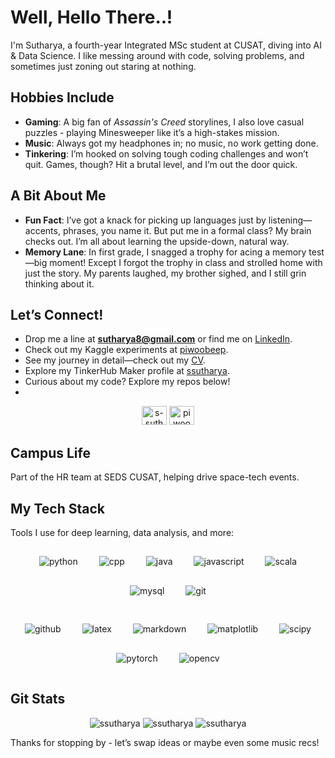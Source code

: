 # Well, Hello There..!

I'm Sutharya, a fourth-year Integrated MSc student at CUSAT, diving into AI & Data Science. I like messing around with code, solving problems, and sometimes just zoning out staring at nothing.

## Hobbies Include
- **Gaming**: A big fan of *Assassin's Creed* storylines, I also love casual puzzles - playing Minesweeper like it’s a high-stakes mission.
- **Music**: Always got my headphones in; no music, no work getting done.
- **Tinkering**: I’m hooked on solving tough coding challenges and won’t quit. Games, though? Hit a brutal level, and I’m out the door quick.

## A Bit About Me
- **Fun Fact**: I’ve got a knack for picking up languages just by listening—accents, phrases, you name it. But put me in a formal class? My brain checks out. I’m all about learning the upside-down, natural way.
- **Memory Lane**: In first grade, I snagged a trophy for acing a memory test—big moment! Except I forgot the trophy in class and strolled home with just the story. My parents laughed, my brother sighed, and I still grin thinking about it.

## Let’s Connect!
- Drop me a line at **sutharya8@gmail.com** or find me on [LinkedIn](https://linkedin.com/in/s-sutharya).
- Check out my Kaggle experiments at [piwoobeep](https://kaggle.com/piwoobeep).
- See my journey in detail—check out my [CV](https://drive.google.com/file/u/2/d/1oPmKBo_ZETrYlni8Hi8BKgoLvOwBUhZD/view?usp=drivesdk).
- Explore my TinkerHub Maker profile at [ssutharya](https://tinkerhub.org/@ssutharya).
- Curious about my code? Explore my repos below!
- 
<p align="center"> <a href="https://linkedin.com/in/s-sutharya" target="blank"><img src="https://raw.githubusercontent.com/rahuldkjain/github-profile-readme-generator/master/src/images/icons/Social/linked-in-alt.svg" alt="s-sutharya" height="30" width="40" /></a> <a href="https://kaggle.com/piwoobeep" target="blank"><img src="https://raw.githubusercontent.com/rahuldkjain/github-profile-readme-generator/master/src/images/icons/Social/kaggle.svg" alt="piwoobeep" height="30" width="40" /></a> </p>

## Campus Life
Part of the HR team at SEDS CUSAT, helping drive space-tech events.


## My Tech Stack
Tools I use for deep learning, data analysis, and more:
<p align="center">
  <img src="https://img.shields.io/badge/Python-2e4d3e?style=flat-square&logo=python&logoColor=white" alt="python" style="margin: 15px;" />
  <img src="https://img.shields.io/badge/C++-2e4d3e?style=flat-square&logo=cplusplus&logoColor=white" alt="cpp" style="margin: 15px;" />
  <img src="https://img.shields.io/badge/Java-2e4d3e?style=flat-square&logo=java&logoColor=white" alt="java" style="margin: 15px;" />
  <img src="https://img.shields.io/badge/JavaScript-2e4d3e?style=flat-square&logo=javascript&logoColor=white" alt="javascript" style="margin: 15px;" />
  <img src="https://img.shields.io/badge/Scala-2e4d3e?style=flat-square&logo=scala&logoColor=white" alt="scala" style="margin: 15px;" />
  <img src="https://img.shields.io/badge/MySQL-2e4d3e?style=flat-square&logo=mysql&logoColor=white" alt="mysql" style="margin: 15px;" />
  <img src="https://img.shields.io/badge/Git-2e4d3e?style=flat-square&logo=git&logoColor=white" alt="git" style="margin: 15px;" />
</p>
<p align="center">
  <img src="https://img.shields.io/badge/GitHub-2e4d3e?style=flat-square&logo=github&logoColor=white" alt="github" style="margin: 15px;" />
  <img src="https://img.shields.io/badge/LaTeX-2e4d3e?style=flat-square&logo=latex&logoColor=white" alt="latex" style="margin: 15px;" />
  <img src="https://img.shields.io/badge/Markdown-2e4d3e?style=flat-square&logo=markdown&logoColor=white" alt="markdown" style="margin: 15px;" />
  <img src="https://img.shields.io/badge/Matplotlib-2e4d3e?style=flat-square&logo=matplotlib&logoColor=white" alt="matplotlib" style="margin: 15px;" />
  <img src="https://img.shields.io/badge/SciPy-2e4d3e?style=flat-square&logo=scipy&logoColor=white" alt="scipy" style="margin: 15px;" />
  <img src="https://img.shields.io/badge/PyTorch-2e4d3e?style=flat-square&logo=pytorch&logoColor=white" alt="pytorch" style="margin: 15px;" />
  <img src="https://img.shields.io/badge/OpenCV-2e4d3e?style=flat-square&logo=opencv&logoColor=white" alt="opencv" style="margin: 15px;" />
</p>


## Git Stats
<p align="center"> <img src="https://github-readme-stats.vercel.app/api/top-langs?username=ssutharya&show_icons=true&locale=en&layout=compact&theme=merko" alt="ssutharya" /> <img src="https://github-readme-stats.vercel.app/api?username=ssutharya&show_icons=true&locale=en&theme=merko" alt="ssutharya" /> <img src="https://github-profile-trophy.vercel.app/?username=ssutharya&theme=gruvbox&margin-w=15&rank=SSS,SS,S,A,B,C&no-bg=true&no-frame=true&row=1&column=4" alt="ssutharya" /> </p>


Thanks for stopping by - let’s swap ideas or maybe even some music recs!
